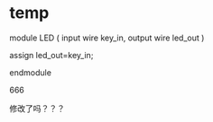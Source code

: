 # temp


module LED
(
   input    wire   key_in,
   output   wire   led_out
)

assign led_out=key_in;

endmodule

666


修改了吗？？？
